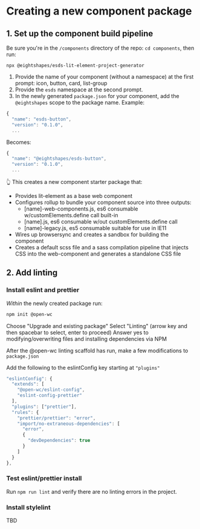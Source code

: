 

# Creating a new component package

## 1. Set up the component build pipeline
Be sure you're in the `/components` directory of the repo: `cd components`, then run:

```
npx @eightshapes/esds-lit-element-project-generator
```

1. Provide the name of your component (without a namespace) at the first prompt: icon, button, card, list-group
2. Provide the `esds` namespace at the second prompt.
3. In the newly generated `package.json` for your component, add the `@eightshapes` scope to the package name. Example:

```js
{
  "name": "esds-button",
  "version": "0.1.0",
  ...
```

Becomes:

```js
{
  "name": "@eightshapes/esds-button",
  "version": "0.1.0",
  ...
```

👆 This creates a new component starter package that:

* Provides lit-element as a base web component
* Configures rollup to bundle your component source into three outputs:
  * [name]-web-components.js, es6 consumable w/customElements.define call built-in
  * [name].js, es6 consumable w/out customElements.define call
  * [name]-legacy.js, es5 consumable suitable for use in IE11
* Wires up browsersync and creates a sandbox for building the component
* Creates a default scss file and a sass compilation pipeline that injects CSS into the web-component and generates a standalone CSS file

## 2. Add linting

### Install eslint and prettier
_Within_ the newly created package run:

```bash
npm init @open-wc
```

Choose "Upgrade and existing package"
Select "Linting" (arrow key and then spacebar to select, enter to proceed)
Answer yes to modifying/overwriting files and installing dependencies via NPM

After the @open-wc linting scaffold has run, make a few modifications to `package.json`

Add the following to the eslintConfig key starting at `"plugins"`

```js
"eslintConfig": {
  "extends": [
    "@open-wc/eslint-config",
    "eslint-config-prettier"
  ],
  "plugins": ["prettier"],
  "rules": {
    "prettier/prettier": "error",
    "import/no-extraneous-dependencies": [
      "error",
      {
        "devDependencies": true
      }
    ]
  }
},
```

### Test eslint/prettier install
Run `npm run lint` and verify there are no linting errors in the project.

### Install stylelint
TBD
